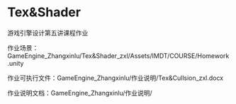 # Tex&Shader

游戏引擎设计第五讲课程作业



作业场景：GameEngine_Zhangxinlu/Tex&Shader_zxl/Assets/IMDT/COURSE/Homework.unity


作业可执行文件：GameEngine_Zhangxinlu/作业说明/Tex&Cullsion_zxl.docx


作业说明文档：GameEngine_Zhangxinlu/作业说明/
